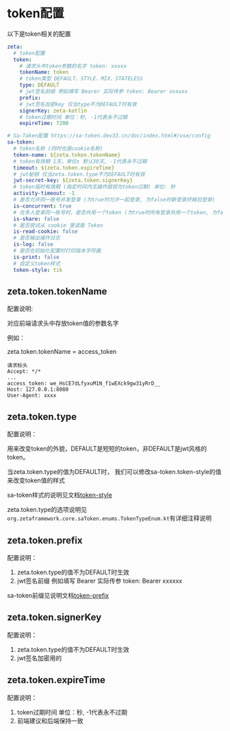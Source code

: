 # token配置

以下是token相关的配置
```yaml
zeta:
  # token配置
  token:
    # 请求头中token参数的名字 token: xxxxx
    tokenName: token
    # token类型 DEFAULT、STYLE、MIX、STATELESS
    type: DEFAULT
    # jwt签名前缀 例如填写 Bearer 实际传参 token: Bearer xxxxxx
    prefix:
    # jwt签名加密key 仅当type不为DEFAULT时有效
    signerKey: zeta-kotlin
    # token过期时间 单位：秒, -1代表永不过期
    expireTime: 7200

# Sa-Token配置 https://sa-token.dev33.cn/doc/index.html#/use/config
sa-token:
  # token名称 (同时也是cookie名称)
  token-name: ${zeta.token.tokenName}
  # token有效期 1天，单位s 默认30天, -1代表永不过期
  timeout: ${zeta.token.expireTime}
  # jwt秘钥 仅当zeta.token.type不为DEFAULT时有效
  jwt-secret-key: ${zeta.token.signerKey}
  # token临时有效期 (指定时间内无操作就视为token过期) 单位: 秒
  activity-timeout: -1
  # 是否允许同一账号并发登录 (为true时允许一起登录, 为false时新登录挤掉旧登录)
  is-concurrent: true
  # 在多人登录同一账号时，是否共用一个token (为true时所有登录共用一个token, 为false时每次登录新建一个token)
  is-share: false
  # 是否尝试从 cookie 里读取 Token
  is-read-cookie: false
  # 是否输出操作日志
  is-log: false
  # 是否在初始化配置时打印版本字符画
  is-print: false
  # 自定义token样式
  token-style: tik
```

## zeta.token.tokenName 
配置说明: 

对应前端请求头中存放token值的参数名字

例如：

zeta.token.tokenName = access_token

```
请求标头
Accept: */*
...
access_token: we_HsCE7dLfyxuM1N_f1wEXck9gw31yRrD__
Host: 127.0.0.1:8080
User-Agent: xxxx
```

## zeta.token.type
配置说明：

用来改变token的外貌，DEFAULT是短短的token，非DEFAULT是jwt风格的token。

当zeta.token.type的值为DEFAULT时， 我们可以修改sa-token.token-style的值来改变token值的样式

sa-token样式的说明见文档[token-style](https://sa-token.dev33.cn/doc/index.html#/up/token-style)

zeta.token.type的选项说明见`org.zetaframework.core.saToken.enums.TokenTypeEnum.kt`有详细注释说明



## zeta.token.prefix
配置说明：
1. zeta.token.type的值不为DEFAULT时生效
2. jwt签名前缀 例如填写 Bearer 实际传参 token: Bearer xxxxxx

sa-token前缀见说明文档[token-prefix](https://sa-token.dev33.cn/doc/index.html#/up/token-prefix)



## zeta.token.signerKey

配置说明：
1. zeta.token.type的值不为DEFAULT时生效
2. jwt签名加密用的



## zeta.token.expireTime

配置说明：
1. token过期时间 单位：秒, -1代表永不过期
2. 前端建议和后端保持一致
